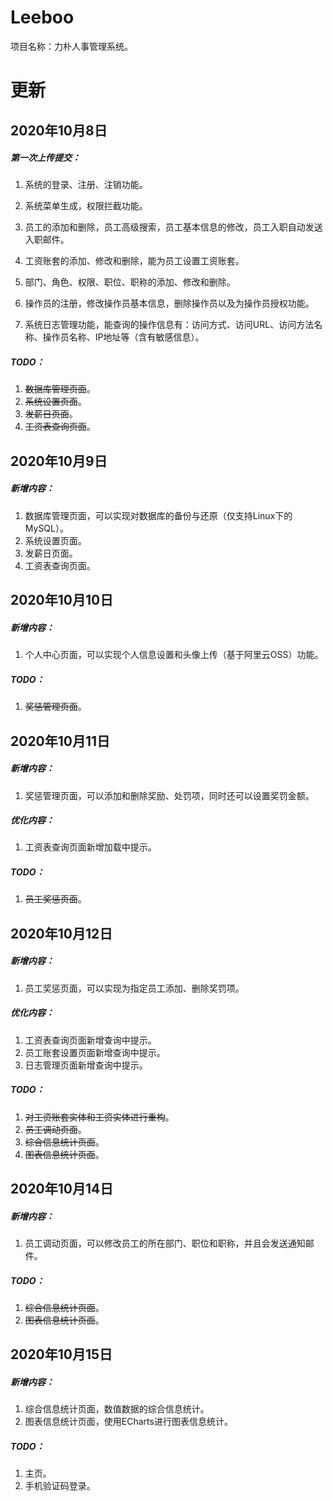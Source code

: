 # Leeboo
项目名称：力朴人事管理系统。

# 更新

## 2020年10月8日

##### 第一次上传提交：

1. 系统的登录、注册、注销功能。

2. 系统菜单生成，权限拦截功能。

3. 员工的添加和删除，员工高级搜索，员工基本信息的修改，员工入职自动发送入职邮件。

4. 工资账套的添加、修改和删除，能为员工设置工资账套。

5. 部门、角色、权限、职位、职称的添加、修改和删除。

6. 操作员的注册，修改操作员基本信息，删除操作员以及为操作员授权功能。

7. 系统日志管理功能，能查询的操作信息有：访问方式、访问URL、访问方法名称、操作员名称、IP地址等（含有敏感信息）。

##### TODO：

1. ~~数据库管理页面~~。
2. ~~系统设置页面~~。
3. ~~发薪日页面~~。
4. ~~工资表查询页面~~。

## 2020年10月9日

##### 新增内容：

1. 数据库管理页面，可以实现对数据库的备份与还原（仅支持Linux下的MySQL）。
2. 系统设置页面。
3. 发薪日页面。
4. 工资表查询页面。

## 2020年10月10日

##### 新增内容：

1. 个人中心页面，可以实现个人信息设置和头像上传（基于阿里云OSS）功能。

##### TODO：

1. ~~奖惩管理页面~~。

## 2020年10月11日

##### 新增内容：

1. 奖惩管理页面，可以添加和删除奖励、处罚项，同时还可以设置奖罚金额。

##### 优化内容：

1. 工资表查询页面新增加载中提示。

##### TODO：

1. ~~员工奖惩页面~~。

## 2020年10月12日

##### 新增内容：

1. 员工奖惩页面，可以实现为指定员工添加、删除奖罚项。

##### 优化内容：

1. 工资表查询页面新增查询中提示。
2. 员工账套设置页面新增查询中提示。
3. 日志管理页面新增查询中提示。

##### TODO：

1. ~~对工资账套实体和工资实体进行重构~~。
3. ~~员工调动页面~~。
3. ~~综合信息统计页面~~。
4. ~~图表信息统计页面~~。

## 2020年10月14日

##### 新增内容：

1. 员工调动页面，可以修改员工的所在部门、职位和职称，并且会发送通知邮件。

##### TODO：

1. ~~综合信息统计页面~~。
2. ~~图表信息统计页面~~。

## 2020年10月15日

##### 新增内容：

1. 综合信息统计页面，数值数据的综合信息统计。
2. 图表信息统计页面，使用ECharts进行图表信息统计。

##### TODO：

1. 主页。
2. 手机验证码登录。